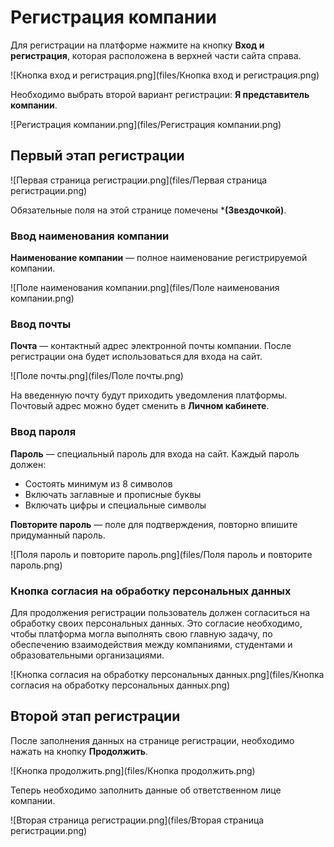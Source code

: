 # Регистрация компании
Для регистрации на платформе нажмите на кнопку **Вход и регистрация**, 
которая расположена в верхней части сайта справа.

![Кнопка вход и регистрация.png](files/Кнопка вход и регистрация.png)

Необходимо выбрать второй вариант регистрации:
**Я представитель компании**.

![Регистрация компании.png](files/Регистрация компании.png)

## Первый этап регистрации

![Первая страница регистрации.png](files/Первая страница регистрации.png)

Обязательные поля на этой странице помечены ***(Звездочкой)**.

### Ввод наименования компании
**Наименование компании** — полное наименование регистрируемой компании.

![Поле наименования компании.png](files/Поле наименования компании.png)

### Ввод почты
**Почта** — контактный адрес электронной почты компании. После регистрации она будет использоваться для входа на сайт.

![Поле почты.png](files/Поле почты.png)

На введенную почту будут приходить уведомления платформы.  
Почтовый адрес можно будет сменить в **Личном кабинете**.

### Ввод пароля
**Пароль** — специальный пароль для входа на сайт. Каждый пароль должен:
- Состоять минимум из 8 символов
- Включать заглавные и прописные буквы
- Включать цифры и специальные символы

**Повторите пароль** — поле для подтверждения, повторно впишите придуманный пароль. 

![Поля пароль и повторите пароль.png](files/Поля пароль и повторите пароль.png)

### Кнопка согласия на обработку персональных данных
Для продолжения регистрации пользователь должен 
согласиться на обработку своих персональных данных.
Это согласие необходимо, чтобы платформа могла выполнять свою главную задачу,
по обеспечению взаимодействия между компаниями, студентами и образовательными организациями.

![Кнопка согласия на обработку персональных данных.png](files/Кнопка согласия на обработку персональных данных.png)

## Второй этап регистрации
После заполнения данных на странице регистрации,
необходимо нажать на кнопку **Продолжить**. 

![Кнопка продолжить.png](files/Кнопка продолжить.png)

Теперь необходимо заполнить данные об ответственном лице компании.

![Вторая страница регистрации.png](files/Вторая страница регистрации.png)

